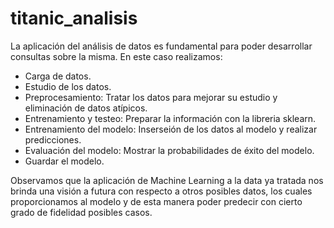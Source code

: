 # titanic_analisis

La aplicación del análisis de datos es fundamental para poder desarrollar consultas sobre la misma. En este caso realizamos:

- Carga de datos.
- Estudio de los datos.
- Preprocesamiento: Tratar los datos para mejorar su estudio y eliminación de datos atípicos.
- Entrenamiento y testeo: Preparar la información con la libreria sklearn.
- Entrenamiento del modelo: Inserseión de los datos al modelo y realizar predicciones.
- Evaluación del modelo: Mostrar la probabilidades de éxito del modelo.
- Guardar el modelo.

Observamos que la aplicación de Machine Learning a la data ya tratada nos brinda una visión a futura con respecto a otros posibles datos, los cuales proporcionamos al modelo y de esta manera poder predecir con cierto grado de fidelidad posibles casos.
